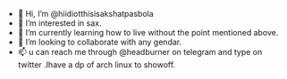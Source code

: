 - 👋 Hi, I’m @hiidiotthisisakshatpasbola
- 👀 I’m interested in sax.
- 🌱 I’m currently learning how to live without the point mentioned above.
- 💞️ I’m looking to collaborate with any gendar.
- 📫 u can reach me through @headburner on telegram
and type on twitter .Ihave a dp of arch linux to showoff.

<!---
hiidiotthisisakshatpasbola/hiidiotthisisakshatpasbola is a ✨ special ✨ repository because its `README.md` (this file) appears on your GitHub profile.
You can click the Preview link to take a look at your changes.
--->
